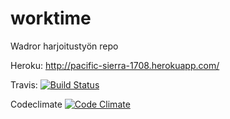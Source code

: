worktime
========

Wadror harjoitustyön repo

Heroku:
http://pacific-sierra-1708.herokuapp.com/

Travis:
[![Build Status](https://travis-ci.org/madhaanr/worktime.png)](https://travis-ci.org/madhaanr/worktime)

Codeclimate
[![Code Climate](https://codeclimate.com/github/madhaanr/worktime.png)](https://codeclimate.com/github/madhaanr/worktime)

